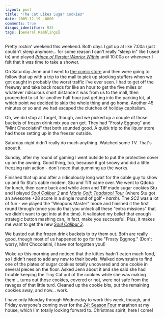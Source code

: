 ```yaml
---
layout: post
title: "The Cat Likes Sugar Cookies"
date: 2005-12-19 -0800
comments: true
disqus_identifier: 935
tags: [General Ramblings]
---
```

Pretty rockin' weekend this weekend. Both days I got up at like 7:00a
(just couldn't sleep anymore... for some reason I can't really "sleep
in" like I used to) and played [*Prince of Persia: Warrior
Within*](http://www.amazon.com/exec/obidos/ASIN/B0002CHJ3C/mhsvortex)
until 10:00a or whenever I felt that it was time to take a shower.
 
 On Saturday Jenn and I went to [the comic store](http://www.tfaw.com)
and then were going to follow that up with a trip to the mall to pick up
stocking stuffers when we got caught in probably the worst traffic I've
ever seen. I had to get off the freeway and take back roads for like an
hour to get the five miles or whatever ridiculous short distance it was
from us to the mall, then proceeded to sit for another half hour just
getting into the parking lot, at which point we decided to skip the
whole thing and go home. Another 45 minutes or so and we had escaped the
clutches of holiday capitalism.
 
 Oh, we did stop at Target, though, and we picked up a couple of those
buckets of frozen drink mix you can get. They had "Frosty Eggnog" and
"Mint Chocolatini" that both sounded good. A quick trip to the liquor
store had those setting up in the freezer outside.
 
 Saturday night didn't really do much anything. Watched some TV. That's
about it.
 
 Sunday, after my round of gaming I went outside to put the protective
cover up on the awning. Good thing, too, because it got snowy and did a
little freezing rain action - don't need that gumming up the works.
 
 Finished that up and after a ridiculously long wait for the cable guy
to show up and fix Stu's cable modem, Stu and Tiff came over. We went to
Qdoba for lunch, then came back and while Jenn and Tiff made sugar
cookies Stu and I played [*Soul Calibur
2*](http://www.amazon.com/exec/obidos/ASIN/B00008H2IW/mhsvortex) and
[*Mario Golf: Toadstool
Tour*](http://www.amazon.com/exec/obidos/ASIN/B00009PS22/mhsvortex)
(where Stu got an awesome +28 score in a single round of golf -
*harsh*). The *SC2* was a lot of fun - we played the "Weapons Master"
mode and finished it the first round through (once you do that you
unlock all these "extra missions" that we didn't want to get into at the
time). It validated my belief that enough strategic button mashing can,
in fact, make you successful. Plus, it makes me want to get the new
[*Soul Calibur
3*](http://www.amazon.com/exec/obidos/ASIN/B000935256/mhsvortex).
 
 We busted out the frozen drink buckets to try them out. Both are really
good, though most of us happened to go for the "Frosty Eggnog." (Don't
worry, Mint Chocolatini, I have not forgotten you!)
 
 Woke up this morning and noticed that the kitties hadn't eaten much
food, so I didn't need to add any new to their bowls. Walked downstairs
to find one of the plates of sugar cookies totally uncovered and one
cookie in several pieces on the floor. Asked Jenn about it and she said
she had trouble keeping the Tiny Cat out of the cookies while she was
making them... turns out those cookies, covered or not, were not safe
from the ravages of that little turd. Cleaned up the cookie bits, put
the remaining cookies away, and now... work.
 
 I have only Monday through Wednesday to work this week, though, and
Friday everyone's coming over for the [*24*: Season
Four](http://www.amazon.com/exec/obidos/ASIN/B000B837XI/mhsvortex)
marathon at my house, which I'm totally looking forward to. Christmas
spirit, here I come!

